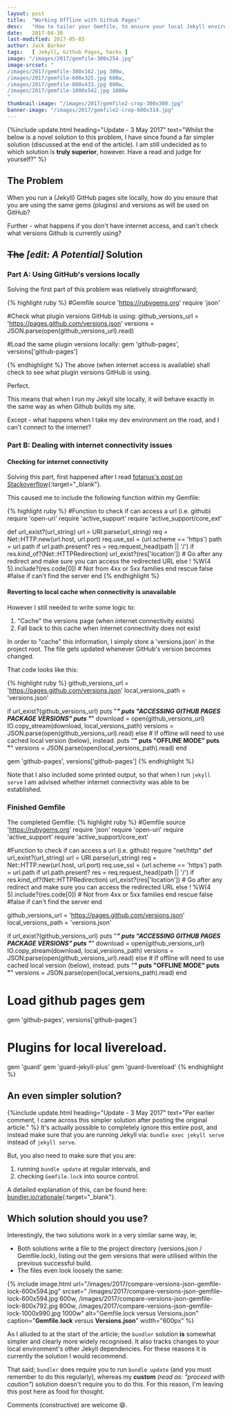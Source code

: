 ```yaml
---
layout: post
title:  "Working Offline with Github Pages"
desc:   "How to tailor your Gemfile, to ensure your local Jekyll environment uses Github Pages' plugin versions even when offline."
date:   2017-04-30
last-modified: 2017-05-03
author: Jack Barker
tags:   [ Jekyll, Github Pages, hacks ]
image: "/images/2017/gemfile-300x254.jpg"
image-srcset: "
/images/2017/gemfile-300x162.jpg 300w,
/images/2017/gemfile-600x325.jpg 600w,
/images/2017/gemfile-800x433.jpg 800w,
/images/2017/gemfile-1000x542.jpg 1000w
"
thumbnail-image: "/images/2017/gemfile2-crop-300x300.jpg"
banner-image: "/images/2017/gemfile2-crop-600x314.jpg"
---
```


{%include update.html
heading="Update - 3 May 2017"
text="Whilst the below is a novel solution to this problem, I have since found a far simpler solution (discussed at the end of the article). I am still undecided as to which solution is <strong>truly superior</strong>, however.
Have a read and judge for yourself?"
%}

## The Problem
When you run a (Jekyll) GitHub pages site locally, how do you ensure that you are using the same gems (plugins) and versions as will be used on GitHub?

Further - what happens if you don't have internet access, and can't check what versions Github is currently using?

## <s>The</s> <em>[edit: A Potential]</em> Solution

### Part A: Using GitHub's versions locally
Solving the first part of this problem was relatively straightforward;

{% highlight ruby %}
#Gemfile
source 'https://rubygems.org'
require 'json'

#Check what plugin versions GitHub is using:
github_versions_url = 'https://pages.github.com/versions.json'
versions = JSON.parse(open(github_versions_url).read)
 
#Load the same plugin versions locally:
gem 'github-pages', versions['github-pages']
 
{% endhighlight %}
The above (when internet access is available) shall check to see what plugin versions GitHub is using.

Perfect.

This means that when I run my Jekyll site locally, it will behave exactly in the same way as when Github builds my site.

Except - what happens when I take my dev environment on the road, and I can't connect to the internet?

### Part B: Dealing with internet connectivity issues
#### Checking for internet connectivity

Solving this part, first happened after I read [fotanus's post on Stackoverflow][fotanus]{:target="_blank"}.

This caused me to include the following function within my Gemfile:

{% highlight ruby %}
#Function to check if can access a url (i.e. github)
require 'open-uri'
require 'active_support'
require 'active_support/core_ext'

def url_exist?(url_string)
  url = URI.parse(url_string)
  req = Net::HTTP.new(url.host, url.port)
  req.use_ssl = (url.scheme == 'https')
  path = url.path if url.path.present?
  res = req.request_head(path || '/')
  if res.kind_of?(Net::HTTPRedirection)
    url_exist?(res['location']) # Go after any redirect and make sure you can access the redirected URL 
  else
    ! %W(4 5).include?(res.code[0]) # Not from 4xx or 5xx families
  end
rescue
  false #false if can't find the server
end
{% endhighlight %}

#### Reverting to local cache when connectivity is unavailable

However I still needed to write some logic to:
1. "Cache" the versions page (when internet connectivity exists)
1. Fall back to this cache when internet connectivity does not exist

In order to "cache" this information, I simply store a 'versions.json' in the project root.
The file gets updated whenever GitHub's version becomes changed.

That code looks like this:

{% highlight ruby %}
github_versions_url = 'https://pages.github.com/versions.json'
local_versions_path  = 'versions.json'

if url_exist?(github_versions_url)
    puts "***************************************"
    puts "ACCESSING GITHUB PAGES PACKAGE VERSIONS"
    puts "***************************************"
    download = open(github_versions_url)
    IO.copy_stream(download, local_versions_path)
    versions = JSON.parse(open(github_versions_url).read)
else
    # If offline will need to use cached local version (below), instead.
    puts "************"
    puts "OFFLINE MODE"
    puts "************"
    versions = JSON.parse(open(local_versions_path).read)
end

gem 'github-pages', versions['github-pages']
{% endhighlight %}

Note that I also included some printed output, so that when I run `jekyll serve` I am advised whether internet connectivity was able to be established.

### Finished Gemfile
The completed Gemfile:
{% highlight ruby %}
#Gemfile
source 'https://rubygems.org'
require 'json'
require 'open-uri'
require 'active_support'
require 'active_support/core_ext'

#Function to check if can access a url (i.e. github)
require "net/http"
def url_exist?(url_string)
  url = URI.parse(url_string)
  req = Net::HTTP.new(url.host, url.port)
  req.use_ssl = (url.scheme == 'https')
  path = url.path if url.path.present?
  res = req.request_head(path || '/')
  if res.kind_of?(Net::HTTPRedirection)
    url_exist?(res['location']) # Go after any redirect and make sure you can access the redirected URL 
  else
    ! %W(4 5).include?(res.code[0]) # Not from 4xx or 5xx families
  end
rescue
  false #false if can't find the server
end

github_versions_url = 'https://pages.github.com/versions.json'
local_versions_path = 'versions.json'

if url_exist?(github_versions_url)
    puts "***************************************"
    puts "ACCESSING GITHUB PAGES PACKAGE VERSIONS"
    puts "***************************************"
    download = open(github_versions_url)
    IO.copy_stream(download, local_versions_path)
    versions = JSON.parse(open(github_versions_url).read)
else
    # If offline will need to use cached local version (below), instead.
    puts "************"
    puts "OFFLINE MODE"
    puts "************"
    versions = JSON.parse(open(local_versions_path).read)
end

# Load github pages gem
gem 'github-pages', versions['github-pages']

# Plugins for local livereload.
gem 'guard'
gem 'guard-jekyll-plus'
gem 'guard-livereload'
{% endhighlight %}

## An even simpler solution?
{%include update.html
heading="Update - 3 May 2017"
text="Per earlier comment, I came across this simpler solution after posting the original article."
%}
It's actually possible to completely ignore this entire post, and instead make sure that you are running Jekyll via: `bundle exec jekyll serve` instead of `jekyll serve`.

But, you also need to make sure that you are:
1. running `bundle update` at regular intervals, and
1. checking `Gemfile.lock` into source control.

A detailed explanation of this, can be found here: [bundler.io/rationale][bundler-rationale]{:target="_blank"}.

## Which solution should you use?

Interestingly, the two solutions work in a very similar same way, ie;
 - Both solutions write a file to the project directory (versions.json / Gemfile.lock), listing out the gem versions that were utilised within the previous successful build.
 - The files even look loosely the same:

{% include image.html
    url="/images/2017/compare-versions-json-gemfile-lock-600x594.jpg"
    srcset="
    /images/2017/compare-versions-json-gemfile-lock-600x594.jpg 600w,
    /images/2017/compare-versions-json-gemfile-lock-800x792.jpg 800w,
    /images/2017/compare-versions-json-gemfile-lock-1000x990.jpg 1000w"
    alt="Gemfile.lock versus Versions.json"
    caption="<strong>Gemfile.lock</strong> versus <strong>Versions.json</strong>"
    width="600px"
%}

As I alluded to at the start of the article; the `bundler` solution **is** somewhat simpler and clearly more widely recognised. It also tracks changes to your local environment's other Jekyll dependencies. For these reasons it is currently the solution I would recommend.

That said; `bundler` does require you to run `bundle update` (and you must remember to do this regularly), whereas my **custom** _(read as: "proceed with caution"_) solution doesn't require you to do this. For this reason, I'm leaving this post here as food for thought.

Comments (constructive) are welcome :smile:.



[fotanus]: http://stackoverflow.com/a/18582395 "fotanus on Stackoverflow"
[bundler-rationale]: http://bundler.io/rationale.html "bundler.io/rationale"
